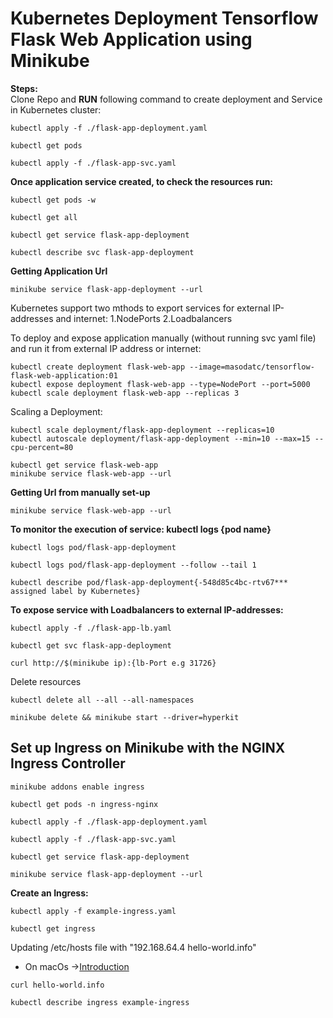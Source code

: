 # Kubernetes Deployment Tensorflow Flask Web Application using Minikube
**Steps:**  <br>
Clone Repo and **RUN** following command to create deployment and Service in Kubernetes cluster: <br>
```
kubectl apply -f ./flask-app-deployment.yaml 
```
```
kubectl get pods
```
```
kubectl apply -f ./flask-app-svc.yaml 
```
**Once application service created, to check the resources run:**  <br>
```
kubectl get pods -w 
```
```
kubectl get all 
```
```
kubectl get service flask-app-deployment
```
```
kubectl describe svc flask-app-deployment
```
**Getting Application Url**  <br>
```
minikube service flask-app-deployment --url
```
Kubernetes support two mthods to export services for external IP-addresses and internet: 1.NodePorts 2.Loadbalancers  <br>

To deploy and expose application manually (without running svc yaml file) and run it from external IP address or internet:  <br>
```
kubectl create deployment flask-web-app --image=masodatc/tensorflow-flask-web-application:01
kubectl expose deployment flask-web-app --type=NodePort --port=5000 
kubectl scale deployment flask-web-app --replicas 3
```
Scaling a Deployment:
```
kubectl scale deployment/flask-app-deployment --replicas=10
kubectl autoscale deployment/flask-app-deployment --min=10 --max=15 --cpu-percent=80
```
```
kubectl get service flask-web-app 
minikube service flask-web-app --url
```
**Getting Url from manually set-up**  <br>
```
minikube service flask-web-app --url
```
**To monitor the execution of service: kubectl logs {pod name}**  <br>
```
kubectl logs pod/flask-app-deployment
```
```
kubectl logs pod/flask-app-deployment --follow --tail 1
```
```
kubectl describe pod/flask-app-deployment{-548d85c4bc-rtv67*** assigned label by Kubernetes}
```  
**To expose service with Loadbalancers to external IP-addresses:**  <br>
```
kubectl apply -f ./flask-app-lb.yaml
```
```
kubectl get svc flask-app-deployment
```
```
curl http://$(minikube ip):{lb-Port e.g 31726}
```
Delete resources <br>
```
kubectl delete all --all --all-namespaces
```
```
minikube delete && minikube start --driver=hyperkit
```
## Set up Ingress on Minikube with the NGINX Ingress Controller <br>
```
minikube addons enable ingress 
```
```
kubectl get pods -n ingress-nginx 
```
```
kubectl apply -f ./flask-app-deployment.yaml 
```
```
kubectl apply -f ./flask-app-svc.yaml 
```
```
kubectl get service flask-app-deployment
```
```
minikube service flask-app-deployment --url
```
**Create an Ingress:**  <br>
```
kubectl apply -f example-ingress.yaml
```
```
kubectl get ingress
```
Updating /etc/hosts file with "192.168.64.4 hello-world.info" <br>
- On macOs ->[Introduction](https://help.nexcess.net/en_US/miscellaneous/how-to-find-the-hosts-file-on-my-mac)
```
curl hello-world.info
```
```
kubectl describe ingress example-ingress
```
